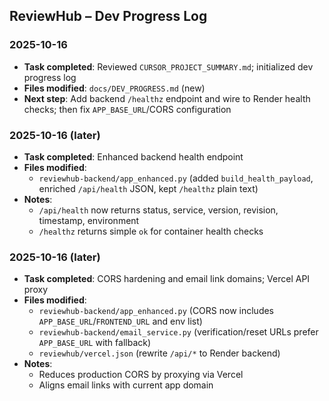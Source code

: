 ## ReviewHub – Dev Progress Log

### 2025-10-16

- **Task completed**: Reviewed `CURSOR_PROJECT_SUMMARY.md`; initialized dev progress log
- **Files modified**: `docs/DEV_PROGRESS.md` (new)
- **Next step**: Add backend `/healthz` endpoint and wire to Render health checks; then fix `APP_BASE_URL`/CORS configuration

### 2025-10-16 (later)

- **Task completed**: Enhanced backend health endpoint
- **Files modified**:
  - `reviewhub-backend/app_enhanced.py` (added `build_health_payload`, enriched `/api/health` JSON, kept `/healthz` plain text)
- **Notes**:
  - `/api/health` now returns status, service, version, revision, timestamp, environment
  - `/healthz` returns simple `ok` for container health checks

### 2025-10-16 (later)

- **Task completed**: CORS hardening and email link domains; Vercel API proxy
- **Files modified**:
  - `reviewhub-backend/app_enhanced.py` (CORS now includes `APP_BASE_URL`/`FRONTEND_URL` and env list)
  - `reviewhub-backend/email_service.py` (verification/reset URLs prefer `APP_BASE_URL` with fallback)
  - `reviewhub/vercel.json` (rewrite `/api/*` to Render backend)
- **Notes**:
  - Reduces production CORS by proxying via Vercel
  - Aligns email links with current app domain
